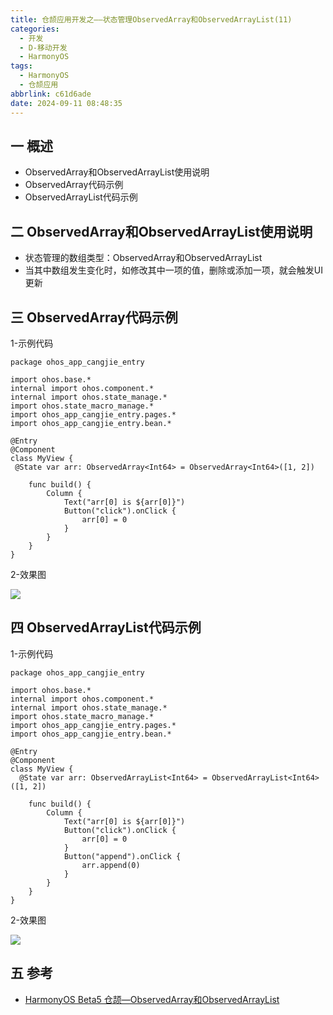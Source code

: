 ```yaml
---
title: 仓颉应用开发之——状态管理ObservedArray和ObservedArrayList(11)
categories:
  - 开发
  - D-移动开发
  - HarmonyOS
tags:
  - HarmonyOS
  - 仓颉应用
abbrlink: c61d6ade
date: 2024-09-11 08:48:35
---
```

## 一 概述

* ObservedArray和ObservedArrayList使用说明
* ObservedArray代码示例
* ObservedArrayList代码示例

<!--more-->

## 二 ObservedArray和ObservedArrayList使用说明

* 状态管理的数组类型：ObservedArray和ObservedArrayList
* 当其中数组发生变化时，如修改其中一项的值，删除或添加一项，就会触发UI更新

## 三 ObservedArray代码示例

1-示例代码

```
package ohos_app_cangjie_entry

import ohos.base.*
internal import ohos.component.*
internal import ohos.state_manage.*
import ohos.state_macro_manage.*
import ohos_app_cangjie_entry.pages.*
import ohos_app_cangjie_entry.bean.*

@Entry
@Component
class MyView {
 @State var arr: ObservedArray<Int64> = ObservedArray<Int64>([1, 2])

    func build() {
        Column {
            Text("arr[0] is ${arr[0]}")
            Button("click").onClick {
                arr[0] = 0
            }
        }
    }
}
```

2-效果图

![][1]

## 四 ObservedArrayList代码示例

1-示例代码

```
package ohos_app_cangjie_entry

import ohos.base.*
internal import ohos.component.*
internal import ohos.state_manage.*
import ohos.state_macro_manage.*
import ohos_app_cangjie_entry.pages.*
import ohos_app_cangjie_entry.bean.*

@Entry
@Component
class MyView {
  @State var arr: ObservedArrayList<Int64> = ObservedArrayList<Int64>([1, 2])

    func build() {
        Column {
            Text("arr[0] is ${arr[0]}")
            Button("click").onClick {
                arr[0] = 0
            }
            Button("append").onClick {
                arr.append(0)
            }
        }
    }
}
```

2-效果图

![][2]

## 五 参考

* [HarmonyOS Beta5 仓颉—ObservedArray和ObservedArrayList](https://developer.huawei.com/consumer/cn/doc/cangjie-references-V5/cj-state-management-manual-V5)



[1]:https://cdn.jsdelivr.net/gh/pgzxc/cdn/blog-hmos/cjapp-11-observedarray-sample.gif
[2]:https://cdn.jsdelivr.net/gh/pgzxc/cdn/blog-hmos/cjapp-11-observedarraylist-sample.gif

